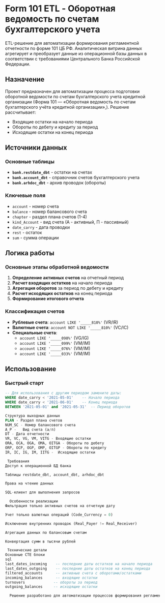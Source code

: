 # Form 101 ETL - Оборотная ведомость по счетам бухгалтерского учета

ETL-решение для автоматизации формирования регламентной отчетности по форме 101 ЦБ РФ. Аналитическая витрина данных агрегирует и преобразует данные из операционной базы данных в соответствии с требованиями Центрального Банка Российской Федерации.

## Назначение

Проект предназначен для автоматизации процесса подготовки оборотной ведомости по счетам бухгалтерского учета кредитной организации (Форма 101 — «Оборотная ведомость по счетам бухгалтерского учёта кредитной организации»,). Решение рассчитывает:

- Входящие остатки на начало периода
- Обороты по дебету и кредиту за период
- Исходящие остатки на конец периода

## Источники данных

### Основные таблицы

- **`bank.restdate_dbt`** - остатки на счетах
- **`bank.account_dbt`** - справочник счетов бухгалтерского учета
- **`bank.arhdoc_dbt`** - архив проводок (обороты)

### Ключевые поля

- `account` - номер счета
- `balance` - номер балансового счета
- `chapter` - раздел плана счетов (1-4)
- `kind_Account` - вид счета (А - активный, П - пассивный)
- `date_carry` - дата проводки
- `rest` - остаток
- `sum` - сумма операции

##  Логика работы

### Основные этапы обработной ведомости

1. **Определение активных счетов** на отчетный период
2. **Расчет входящих остатков** на начало периода
3. **Агрегация оборотов** за период по дебету и кредиту
4. **Расчет исходящих остатков** на конец периода
5. **Формирование итогового отчета**

### Классификация счетов

- **Рублевые счета**: `account LIKE '_____810%'` (VR/IR)
- **Валютные счета**: `account NOT LIKE '_____810%'` (VC/IC)
- **Специальные счета**: 
  - `account LIKE '_____098%'` (VG/IG)
  - `account LIKE '_____099%'` (VM/IM)
  - `account LIKE '_____076%'` (VM/IM)
  - `account LIKE '_____033%'` (VM/IM)

##  Использование

### Быстрый старт

```sql
-- Для использования с другим периодом замените даты:
WHERE date_carry < '2021-05-01'    -- Начало периода
WHERE date_carry < '2021-06-01'    -- Конец периода  
BETWEEN '2021-05-01' and '2021-05-31'  -- Период оборотов

Структура выходных данных
PLAN - Раздел плана счетов
NUM_SC - Номер балансового счета
A_P -	Вид счета (а/п)
DT - Дата отчетности
VR, VC, VG, VM, VITG - Входящие остатки
ORA, OCA, OGA, OMA, OITGA -	Обороты по дебету
ORP, OCP, OGP, OMP, OITGP -	Обороты по кредиту
IR, IC, IG, IM, IITG -	Исходящие остатки

 Требования
Доступ к операционной БД банка

Таблицы restdate_dbt, account_dbt, arhdoc_dbt

Права на чтение данных

SQL-клиент для выполнения запросов

  Особенности реализации
Фильтрация только активных счетов на отчетную дату

Учет только валютных операций (Code_Currency = 0)

Исключение внутренних проводок (Real_Payer != Real_Receiver)

Агрегация данных по балансовым счетам

Конвертация сумм в тысячи рублей

 Технические детали
Основные CTE блоки
sql
last_dates_incoming    -- последние даты остатков на начало периода  
last_dates_outgoing    -- последние даты остатков на конец периода
filtered_accounts      -- активные счета с оборотами/остатками
incoming_balances      -- входящие остатки
turnovers             -- обороты за период
outgoing_balances     -- исходящие остатки

  Решение разработано для автоматизации процессов формирования регламентной отчетности кредитной организации.
